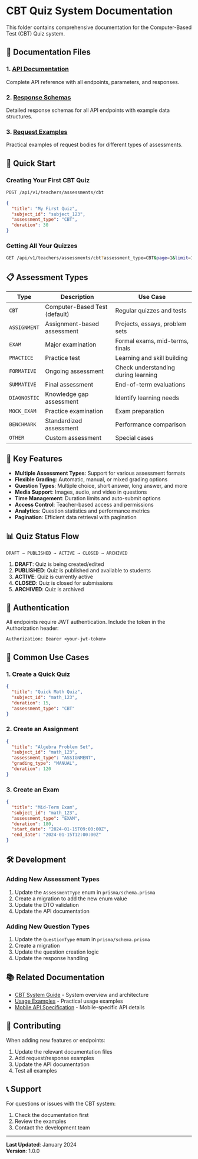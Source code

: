# CBT Quiz System Documentation

This folder contains comprehensive documentation for the Computer-Based Test (CBT) Quiz system.

## 📁 Documentation Files

### 1. [API Documentation](./api-documentation.md)
Complete API reference with all endpoints, parameters, and responses.

### 2. [Response Schemas](./response-schemas.md)
Detailed response schemas for all API endpoints with example data structures.

### 3. [Request Examples](./request-examples.md)
Practical examples of request bodies for different types of assessments.

## 🚀 Quick Start

### Creating Your First CBT Quiz

```bash
POST /api/v1/teachers/assessments/cbt
```

```json
{
  "title": "My First Quiz",
  "subject_id": "subject_123",
  "assessment_type": "CBT",
  "duration": 30
}
```

### Getting All Your Quizzes

```bash
GET /api/v1/teachers/assessments/cbt?assessment_type=CBT&page=1&limit=10
```

## 📋 Assessment Types

| Type | Description | Use Case |
|------|-------------|----------|
| `CBT` | Computer-Based Test (default) | Regular quizzes and tests |
| `ASSIGNMENT` | Assignment-based assessment | Projects, essays, problem sets |
| `EXAM` | Major examination | Formal exams, mid-terms, finals |
| `PRACTICE` | Practice test | Learning and skill building |
| `FORMATIVE` | Ongoing assessment | Check understanding during learning |
| `SUMMATIVE` | Final assessment | End-of-term evaluations |
| `DIAGNOSTIC` | Knowledge gap assessment | Identify learning needs |
| `MOCK_EXAM` | Practice examination | Exam preparation |
| `BENCHMARK` | Standardized assessment | Performance comparison |
| `OTHER` | Custom assessment | Special cases |

## 🔧 Key Features

- **Multiple Assessment Types**: Support for various assessment formats
- **Flexible Grading**: Automatic, manual, or mixed grading options
- **Question Types**: Multiple choice, short answer, long answer, and more
- **Media Support**: Images, audio, and video in questions
- **Time Management**: Duration limits and auto-submit options
- **Access Control**: Teacher-based access and permissions
- **Analytics**: Question statistics and performance metrics
- **Pagination**: Efficient data retrieval with pagination

## 📊 Quiz Status Flow

```
DRAFT → PUBLISHED → ACTIVE → CLOSED → ARCHIVED
```

1. **DRAFT**: Quiz is being created/edited
2. **PUBLISHED**: Quiz is published and available to students
3. **ACTIVE**: Quiz is currently active
4. **CLOSED**: Quiz is closed for submissions
5. **ARCHIVED**: Quiz is archived

## 🔐 Authentication

All endpoints require JWT authentication. Include the token in the Authorization header:

```
Authorization: Bearer <your-jwt-token>
```

## 📝 Common Use Cases

### 1. Create a Quick Quiz
```json
{
  "title": "Quick Math Quiz",
  "subject_id": "math_123",
  "duration": 15,
  "assessment_type": "CBT"
}
```

### 2. Create an Assignment
```json
{
  "title": "Algebra Problem Set",
  "subject_id": "math_123",
  "assessment_type": "ASSIGNMENT",
  "grading_type": "MANUAL",
  "duration": 120
}
```

### 3. Create an Exam
```json
{
  "title": "Mid-Term Exam",
  "subject_id": "math_123",
  "assessment_type": "EXAM",
  "duration": 180,
  "start_date": "2024-01-15T09:00:00Z",
  "end_date": "2024-01-15T12:00:00Z"
}
```

## 🛠️ Development

### Adding New Assessment Types

1. Update the `AssessmentType` enum in `prisma/schema.prisma`
2. Create a migration to add the new enum value
3. Update the DTO validation
4. Update the API documentation

### Adding New Question Types

1. Update the `QuestionType` enum in `prisma/schema.prisma`
2. Create a migration
3. Update the question creation logic
4. Update the response handling

## 📚 Related Documentation

- [CBT System Guide](../CBT_SYSTEM_GUIDE.md) - System overview and architecture
- [Usage Examples](../CBT_USAGE_EXAMPLES.md) - Practical usage examples
- [Mobile API Specification](../MOBILE_API_SPECIFICATION.md) - Mobile-specific API details

## 🤝 Contributing

When adding new features or endpoints:

1. Update the relevant documentation files
2. Add request/response examples
3. Update the API documentation
4. Test all examples

## 📞 Support

For questions or issues with the CBT system:

1. Check the documentation first
2. Review the examples
3. Contact the development team

---

**Last Updated**: January 2024  
**Version**: 1.0.0
